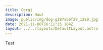 ```yaml
---
title: Corgi
description: Hawt
image: public/img/dog-g187a56f29_1280.jpg
date: 2021-11-08T16:11:15.184Z
layout: ../../layouts/DefaultLayout.astro
---
```


Test
